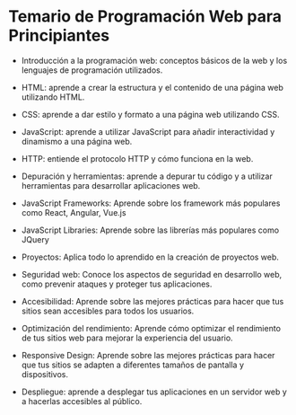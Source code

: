 # Temario de Programación Web para Principiantes

* Introducción a la programación web: conceptos básicos de la web y los lenguajes de programación utilizados.

* HTML: aprende a crear la estructura y el contenido de una página web utilizando HTML.

* CSS: aprende a dar estilo y formato a una página web utilizando CSS.

* JavaScript: aprende a utilizar JavaScript para añadir interactividad y dinamismo a una página web.

* HTTP: entiende el protocolo HTTP y cómo funciona en la web.

* Depuración y herramientas: aprende a depurar tu código y a utilizar herramientas para desarrollar aplicaciones web.

* JavaScript Frameworks: Aprende sobre los framework más populares como React, Angular, Vue.js

* JavaScript Libraries: Aprende sobre las librerías más populares como JQuery

* Proyectos: Aplica todo lo aprendido en la creación de proyectos web.

* Seguridad web: Conoce los aspectos de seguridad en desarrollo web, como prevenir ataques y proteger tus aplicaciones.

* Accesibilidad: Aprende sobre las mejores prácticas para hacer que tus sitios sean accesibles para todos los usuarios.

* Optimización del rendimiento: Aprende cómo optimizar el rendimiento de tus sitios web para mejorar la experiencia del usuario.

* Responsive Design: Aprende sobre las mejores prácticas para hacer que tus sitios se adapten a diferentes tamaños de pantalla y dispositivos.

* Despliegue: aprende a desplegar tus aplicaciones en un servidor web y a hacerlas accesibles al público.
